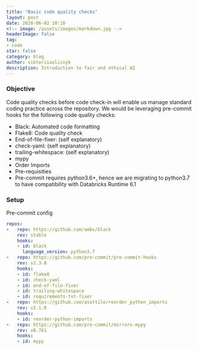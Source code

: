 ```yaml
---
title: "Basic code quality checks"
layout: post
date: 2020-06-02 10:10
<!-- image: /assets/images/markdown.jpg -->
headerImage: false
tag:
- code
star: false
category: blog
author: viktoriiaoliinyk
description: Introduction to fair and ethical AI
---
```

### Objective
Code quality checks before code check-in will enable us manage standard coding practice across the repository.
We would be leveraging pre-commit hooks for the following code quality checks:

<ul>
    <li>Black: Automated code formatting</li>
    <li>Flake8: Code quality check</li>
    <li>End-of-file-fixer: (self explanatory)</li>
    <li>check-yaml: (self explanatory)</li>
    <li>trailing-whitespace: (self explanatory)</li>
    <li>mypy</li>
    <li>Order Imports</li>
    <li>Pre-requisities</li>
    <li>Pre-commit requires python3.6+, hence we are migrating to python3.7 to have compatibility with Databricks Runtime 6.1</li>
</ul>

### Setup
Pre-commit config

```yml
repos:
-   repo: https://github.com/ambv/black
    rev: stable
    hooks:
    - id: black
      language_version: python3.7
-   repo: https://github.com/pre-commit/pre-commit-hooks
    rev: v2.3.0
    hooks:
    - id: flake8
    - id: check-yaml
    - id: end-of-file-fixer
    - id: trailing-whitespace
    - id: requirements-txt-fixer
-   repo: https://github.com/asottile/reorder_python_imports
    rev: v2.1.0
    hooks:
    - id: reorder-python-imports
-   repo: https://github.com/pre-commit/mirrors-mypy
    rev: v0.761
    hooks:
    - id: mypy
```



